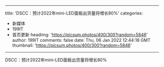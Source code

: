 
---
title: 'DSCC：预计2022年mini-LED面板出货量将增长80%'
categories: 
 - 新媒体
 - 199IT
 - 首页更新
headimg: 'https://picsum.photos/400/300?random=5846'
author: 199IT
comments: false
date: Thu, 06 Jan 2022 12:44:18 GMT
thumbnail: 'https://picsum.photos/400/300?random=5846'
---

<div>   
DSCC：预计2022年mini-LED面板出货量将增长80%  
</div>
            